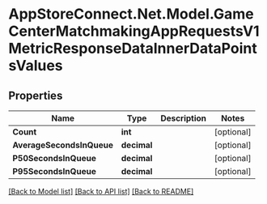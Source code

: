 # AppStoreConnect.Net.Model.GameCenterMatchmakingAppRequestsV1MetricResponseDataInnerDataPointsValues

## Properties

Name | Type | Description | Notes
------------ | ------------- | ------------- | -------------
**Count** | **int** |  | [optional] 
**AverageSecondsInQueue** | **decimal** |  | [optional] 
**P50SecondsInQueue** | **decimal** |  | [optional] 
**P95SecondsInQueue** | **decimal** |  | [optional] 

[[Back to Model list]](../README.md#documentation-for-models) [[Back to API list]](../README.md#documentation-for-api-endpoints) [[Back to README]](../README.md)

